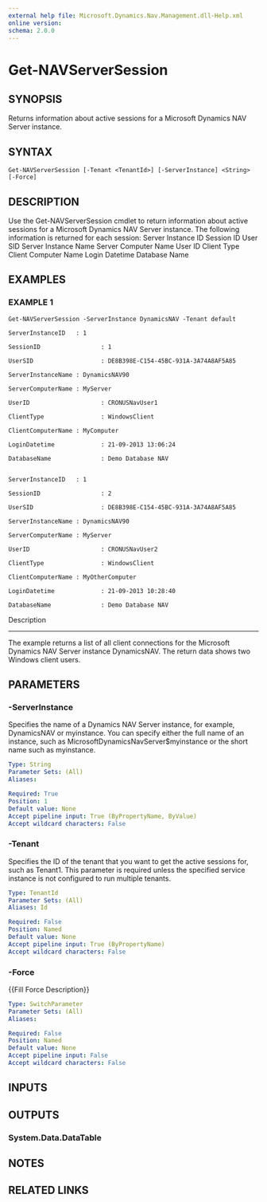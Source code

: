 ```yaml
---
external help file: Microsoft.Dynamics.Nav.Management.dll-Help.xml
online version: 
schema: 2.0.0
---
```


# Get-NAVServerSession

## SYNOPSIS
Returns information about active sessions for a Microsoft Dynamics NAV Server instance.

## SYNTAX

```
Get-NAVServerSession [-Tenant <TenantId>] [-ServerInstance] <String> [-Force]
```

## DESCRIPTION
Use the Get-NAVServerSession cmdlet to return information about active sessions for a Microsoft Dynamics NAV Server instance.
The following information is returned for each session:
Server Instance ID
Session ID
User SID
Server Instance Name
Server Computer Name
User ID
Client Type
Client Computer Name
Login Datetime
 Database Name

## EXAMPLES

### EXAMPLE 1
```
Get-NAVServerSession -ServerInstance DynamicsNAV -Tenant default

ServerInstanceID   : 1
                       
SessionID                 : 1
                       
UserSID                   : DE8B398E-C154-45BC-931A-3A74A8AF5A85
                       
ServerInstanceName : DynamicsNAV90
                       
ServerComputerName : MyServer
                       
UserID                    : CRONUSNavUser1
                       
ClientType                : WindowsClient
                       
ClientComputerName : MyComputer
                       
LoginDatetime             : 21-09-2013 13:06:24
                       
DatabaseName              : Demo Database NAV

                       
ServerInstanceID   : 1
                       
SessionID                 : 2
                       
UserSID                   : DE8B398E-C154-45BC-931A-3A74A8AF5A85
                       
ServerInstanceName : DynamicsNAV90
                       
ServerComputerName : MyServer
                       
UserID                    : CRONUSNavUser2
                       
ClientType                : WindowsClient
                       
ClientComputerName : MyOtherComputer
                       
LoginDatetime             : 21-09-2013 10:28:40
                       
DatabaseName              : Demo Database NAV
```

Description

-----------

The example returns a list of all client connections for the Microsoft Dynamics NAV Server instance DynamicsNAV.
The return data shows two Windows client users.

## PARAMETERS

### -ServerInstance
Specifies the name of a Dynamics NAV Server instance, for example, DynamicsNAV or myinstance.
You can specify either the full name of an instance, such as MicrosoftDynamicsNavServer$myinstance or the short name such as myinstance.

```yaml
Type: String
Parameter Sets: (All)
Aliases: 

Required: True
Position: 1
Default value: None
Accept pipeline input: True (ByPropertyName, ByValue)
Accept wildcard characters: False
```

### -Tenant
Specifies the ID of the tenant that you want to get the active sessions for, such as Tenant1.
This parameter is required unless the specified service instance is not configured to run multiple tenants.

```yaml
Type: TenantId
Parameter Sets: (All)
Aliases: Id

Required: False
Position: Named
Default value: None
Accept pipeline input: True (ByPropertyName)
Accept wildcard characters: False
```

### -Force
{{Fill Force Description}}

```yaml
Type: SwitchParameter
Parameter Sets: (All)
Aliases: 

Required: False
Position: Named
Default value: None
Accept pipeline input: False
Accept wildcard characters: False
```

## INPUTS

## OUTPUTS

### System.Data.DataTable

## NOTES
## RELATED LINKS

